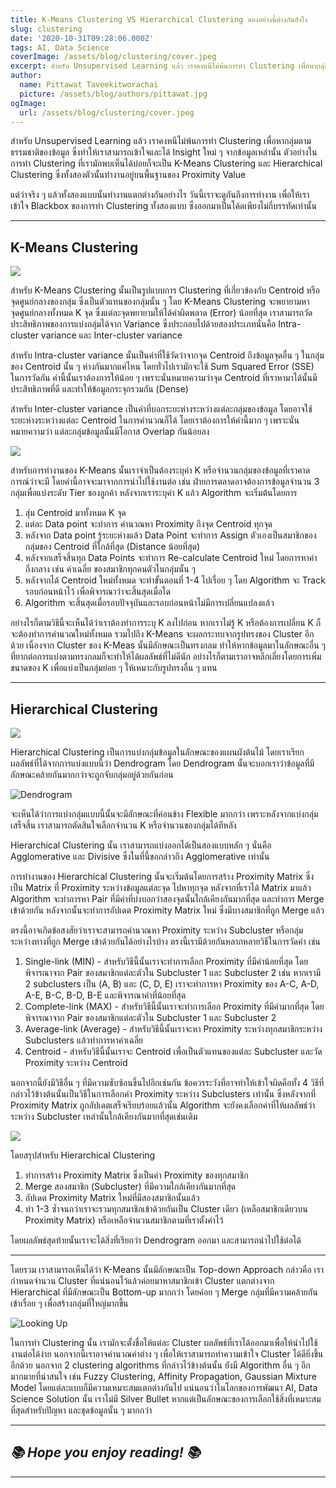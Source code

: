 ```yaml
---
title: K-Means Clustering VS Hierarchical Clustering สองอย่างนี้ต่างกันยังไง
slug: clustering
date: '2020-10-31T09:28:06.000Z'
tags: AI, Data Science
coverImage: /assets/blog/clustering/cover.jpeg
excerpt: สำหรับ Unsupervised Learning แล้ว เราคงหนีไม่พ้นการทำ Clustering เพื่อหากลุ่มตามธรรมชาติของข้อมูล ซึ่งทำให้เราสามารถเข้าใจและได้ Insight ใหม่ ๆ จากข้อมูลเหล่านั้น ตัวอย่างในการทำ Clustering ที่เรามักพบเห็นได้บ่อยก็จะเป็น K-Means Clustering และ Hierarchical Clustering แต่ว่าจริง ๆ แล้วทั้งสองแบบนั้นทำงานแตกต่างกันอย่างไร
author:
  name: Pittawat Taveekitworachai
  picture: /assets/blog/authors/pittawat.jpg
ogImage:
  url: /assets/blog/clustering/cover.jpeg
---
```


สำหรับ Unsupervised Learning แล้ว เราคงหนีไม่พ้นการทำ Clustering เพื่อหากลุ่มตามธรรมชาติของข้อมูล ซึ่งทำให้เราสามารถเข้าใจและได้ Insight ใหม่ ๆ จากข้อมูลเหล่านั้น ตัวอย่างในการทำ Clustering ที่เรามักพบเห็นได้บ่อยก็จะเป็น K-Means Clustering และ Hierarchical Clustering ซึ่งทั้งสองตัวนั้นทำงานอยู่บนพื้นฐานของ Proximity Value 

แต่ว่าจริง ๆ แล้วทั้งสองแบบนั้นทำงานแตกต่างกันอย่างไร วันนี้เราจะดูกันถึงการทำงาน เพื่อให้เราเข้าใจ Blackbox ของการทำ Clustering ทั้งสองแบบ ซึ่งออกมาเป็นโค้ดเพียงไม่กี่บรรทัดเท่านั้น 

---

## K-Means Clustering

![](https://images.unsplash.com/photo-1545558014-8692077e9b5c?ixlib=rb-1.2.1&amp;q=80&amp;fm=jpg&amp;crop=entropy&amp;cs=tinysrgb&amp;w=2000&amp;fit=max&amp;ixid=eyJhcHBfaWQiOjExNzczfQ)

สำหรับ K-Means Clustering นั้นเป็นรูปแบบการ Clustering ที่เกี่ยวข้องกับ Centroid หรือจุดศูนย์กลางของกลุ่ม ซึ่งเป็นตัวแทนของกลุ่มนั้น ๆ โดย K-Means Clustering จะพยายามหาจุดศูนย์กลางทั้งหมด K จุด ซึ่งแต่ละจุดพยายามให้ได้ค่าผิดพลาด (Error) น้อยที่สุด เราสามารถวัดประสิทธิภาพของการแบ่งกลุ่มได้จาก Variance ซึ่งประกอบไปด้วยสองประเภทนั่นคือ Intra-cluster variance และ Inter-cluster variance

สำหรับ Intra-cluster variance นั้นเป็นค่าที่ใช้วัดว่าจากจุด Centroid ถึงข้อมูลจุดอื่น ๆ ในกลุ่มของ Centroid นั้น ๆ ห่างกันมากแค่ไหน โดยทั่วไปเรามักจะใช้ Sum Squared Error (SSE) ในการวัดกัน ค่านี้นั้นเราต้องการให้น้อย ๆ เพราะนั่นหมายความว่าจุด Centroid ที่เราหามาได้นั้นมีประสิทธิภาพที่ดี และทำให้ข้อมูลกระจุกรวมกัน (Dense)

สำหรับ Inter-cluster variance เป็นค่าที่บอกระยะห่างระหว่างแต่ละกลุ่มของข้อมูล โดยอาจใช้ระยะห่างระหว่างแต่ละ Centroid ในการคำนวณก็ได้ โดยเราต้องการให้ค่านี้มาก ๆ เพราะนั่นหมายความว่า แต่ละกลุ่มข้อมูลนั้นมีโอกาส Overlap กันน้อยลง

![](https://upload.wikimedia.org/wikipedia/commons/e/ea/K-means_convergence.gif)

สำหรับการทำงานของ K-Means นั้นเราจำเป็นต้องระบุค่า K หรือจำนวนกลุ่มของข้อมูลที่เราคาดการณ์ว่าจะมี โดยค่านี้อาจจะมาจากการนำไปใช้งานต่อ เช่น ฝ่ายการตลาดอาจต้องการข้อมูลจำนวน 3 กลุ่มเพื่อแบ่งระดับ Tier ของลูกค้า หลังจากเราระบุค่า K แล้ว Algorithm จะเริ่มต้นโดยการ

1. สุ่ม Centroid มาทั้งหมด K จุด
2. แต่ละ Data point จะทำการ คำนวณหา Proximity ถึงจุด Centroid ทุกจุด
3. หลังจาก Data point รู้ระยะห่างแล้ว Data Point จะทำการ Assign ตัวเองเป็นสมาชิกของกลุ่มของ Centroid ที่ใกล้ที่สุด (Distance น้อยที่สุด)
4. หลังจากเสร็จสิ้นทุก Data Points จะทำการ Re-calculate Centroid ใหม่ โดยการหาค่ากึ่งกลาง เช่น ค่าเฉลี่ย ของสมาชิกทุกคนตัวในกลุ่มนั้น ๆ
5. หลังจากได้ Centroid ใหม่ทั้งหมด จะทำขั้นตอนที่ 1-4 ไปเรื่อย ๆ โดย Algorithm จะ Track รอบก่อนหน้าไว้ เพื่อพิจารณาว่าจะสิ้นสุดเมื่อใด
6. Algorithm จะสิ้นสุดเมื่อรอบปัจจุบันและรอบก่อนหน้าไม่มีการเปลี่ยนแปลงแล้ว

อย่างไรก็ตามวิธีนี้จะเห็นได้ว่าเราต้องทำการระบุ K ลงไปก่อน หากเราไม่รู้ K หรือต้องการเปลี่ยน K ก็จะต้องทำการคำนวณใหม่ทั้งหมด รวมไปถึง K-Means จะผลกระทบจากรูปทรงของ Cluster อีกด้วย เนื่องจาก Cluster ของ K-Meas นั้นมีลักษณะเป็นทรงกลม ทำให้หากข้อมูลมาในลักษณะอื่น ๆ ที่ยากต่อการแบ่งตามทรงกลมก็จะทำให้ได้ผลลัพธ์ที่ไม่ดีนัก อย่างไรก็ตามเราอาจหลีกเลี่ยงโดยการเพิ่มขนาดของ K เพื่อแบ่งเป็นกลุ่มย่อย ๆ ให้เหมาะกับรูปทรงอื่น ๆ แทน

---

## Hierarchical Clustering

![](https://images.unsplash.com/photo-1445294211564-3ca59d999abd?ixlib=rb-1.2.1&amp;q=80&amp;fm=jpg&amp;crop=entropy&amp;cs=tinysrgb&amp;w=2000&amp;fit=max&amp;ixid=eyJhcHBfaWQiOjExNzczfQ)

Hierarchical Clustering เป็นการแบ่งกลุ่มข้อมูลในลักษณะของแผนผังต้นไม้ โดยเราเรียกผลลัพธ์ที่ได้จากการแบ่งแบบนี้ว่า Dendrogram โดย Dendrogram นั้นจะบอกเราว่าข้อมูลที่มีลักษณะคล้ายกันมากกว่าจะถูกจับกลุ่มอยู่ด้วยกันก่อน

![Dendrogram](https://upload.wikimedia.org/wikipedia/commons/thumb/8/83/Global-Diversity-of-Sponges-%28Porifera%29-pone.0035105.s008.tif/lossy-page1-2048px-Global-Diversity-of-Sponges-%28Porifera%29-pone.0035105.s008.tif.jpg)

จะเห็นได้ว่าการแบ่งกลุ่มแบบนี้นั้นจะมีลักษณะที่ค่อนข้าง Flexible มากกว่า เพราะหลังจากแบ่งกลุ่มเสร็จสิ้น เราสามารถตัดสินใจเลือกจำนวน K หรือจำนวนของกลุ่มได้ทีหลัง

Hierarchical Clustering นั้น เราสามารถแบ่งออกได้เป็นสองแบบหลัก ๆ นั่นคือ Agglomerative และ Divisive ซึ่งในที่นี้ขอกล่าวถึง Agglomerative เท่านั้น

การทำงานของ Hierarchical Clustering นั้นจะเริ่มต้นโดยการสร้าง Proximity Matrix ซึ่งเป็น Matrix ที่ Proximity ระหว่างข้อมูลแต่ละจุด ไปหาทุกจุด หลังจากที่เราได้ Matrix มาแล้ว Algorithm จะทำการหา Pair ที่มีค่าที่บ่งบอกว่าสองจุดนั้นใกล้เคียงกันมากที่สุด และทำการ Merge เข้าด้วยกัน หลังจากนั้นจะทำการอัปเดต Proximity Matrix ใหม่ ซึ่งมีบางสมาชิกที่ถูก Merge แล้ว

ตรงนี้อาจเกิดข้อสงสัยว่าเราจะสามารถคำนวณหา Proximity ระหว่าง Subcluster หรือกลุ่มระหว่างทางที่ถูก Merge เข้าด้วยกันได้อย่างไรบ้าง ตรงนี้เรามีด้วยกันหลากหลายวิธีในการวัดค่า เช่น

1. Single-link (MIN) - สำหรับวิธีนี้นั้นเราจะทำการเลือก Proximity ที่มีค่าน้อยที่สุด โดยพิจารณาจาก Pair ของสมาชิกแต่ละตัวใน Subcluster 1 และ Subcluster 2 เช่น หากเรามี 2 subclusters เป็น (A, B) และ (C, D, E) เราจะทำการหา Proximity ของ A-C, A-D, A-E, B-C, B-D, B-E และพิจารณาค่าที่น้อยที่สุด
2. Complete-link (MAX) - สำหรับวิธีนี้นั้นเราจะทำการเลือก Proximity ที่มีค่ามากที่สุด โดยพิจารณาจาก Pair ของสมาชิกแต่ละตัวใน Subcluster 1 และ Subcluster 2
3. Average-link (Average) - สำหรับวิธีนี้นั้นเราจะหา Proximity ระหว่างทุกสมาชิกระหว่าง Subclusters แล้วทำการหาค่าเฉลี่ย
4. Centroid - สำหรับวิธีนี้นั้นเราจะ Centroid เพื่อเป็นตัวแทนของแต่ละ Subcluster และวัด Proximity ระหว่าง Centroid

นอกจากนี้ยังมีวิธีอื่น ๆ ที่มีความซับซ้อนขึ้นไปอีกเช่นกัน ข้อควรระวังที่อาจทำให้เข้าใจผิดคือทั้ง 4 วิธีที่กล่าวไว้ข้างต้นนั้นเป็นวิธีในการเลือกค่า Proximity ระหว่าง Subclusters เท่านั้น ซึ่งหลังจากที่ Proximity Matrix ถูกอัปเดตเสร็จเรียบร้อยแล้วนั้น Algorithm จะยังคงเลือกค่าที่ให้ผลลัพธ์ว่าระหว่าง Subcluster เหล่านั้นใกล้เคียงกันมากที่สุดเช่นเดิม

![](https://upload.wikimedia.org/wikipedia/commons/thumb/a/ad/Hierarchical_clustering_simple_diagram.svg/2560px-Hierarchical_clustering_simple_diagram.svg.png)

โดยสรุปสำหรับ Hierarchical Clustering

1. ทำการสร้าง Proximity Matrix ซึ่งเป็นค่า Proximity ของทุกสมาชิก
2. Merge สองสมาชิก (Subcluster) ที่มีความใกล้เคียงกันมากที่สุด
3. อัปเดต Proximity Matrix ใหม่ที่มีสองสมาชิกนั้นแล้ว
4. ทำ 1-3 ซ้ำจนกว่าเราจะรวมทุกสมาชิกเข้าด้วยกันเป็น Cluster เดียว (เหลือสมาชิกเดียวบน Proximity Matrix) หรือเหลือจำนวนสมาชิกตามที่เราตั้งค่าไว้

โดยผลลัพธ์สุดท้ายนั้นเราจะได้สิ่งที่เรียกว่า Dendrogram ออกมา และสามารถนำไปใช้ต่อได้

---

โดยรวม เราสามารถเห็นได้ว่า K-Means นั้นมีลักษณะเป็น Top-down Approach กล่าวคือ เรากำหนดจำนวน Cluster ที่แน่นอนไว้แล้วค่อยมาหาสมาชิกเข้า Cluster แตกต่างจาก Hierarchical ที่มีลักษณะเป็น Bottom-up มากกว่า โดยค่อย ๆ Merge กลุ่มที่มีความคล้ายกันเข้าเรื่อย ๆ เพื่อสร้างกลุ่มที่ใหญ่มากขึ้น

![Looking Up](https://images.unsplash.com/photo-1523287562758-66c7fc58967f?ixlib=rb-1.2.1&amp;q=80&amp;fm=jpg&amp;crop=entropy&amp;cs=tinysrgb&amp;w=2000&amp;fit=max&amp;ixid=eyJhcHBfaWQiOjExNzczfQ)

ในการทำ Clustering นั้น เรามักจะตั้งชื่อให้แต่ละ Cluster ผลลัพธ์ที่เราได้ออกมาเพื่อให้นำไปใช้งานต่อได้ง่าย นอกจากนี้เราอาจคำนวณค่าต่าง ๆ เพื่อให้เราสามารถทำความเข้าใจ Cluster ได้ดียิ่งขึ้นอีกด้วย นอกจาก 2 clustering algorithms ที่กล่าวไว้ข้างต้นนั้น ยังมี Algorithm อื่น ๆ อีกมากมายที่น่าสนใจ เช่น Fuzzy Clustering, Affinity Propagation, Gaussian Mixture Model โดยแต่ละแบบก็มีความเหมาะสมแตกต่างกันไป แน่นอนว่าในโลกของการพัฒนา AI, Data Science Solution นั้น เราไม่มี Silver Bullet หากแต่เป็นลักษณะของการเลือกใช้สิ่งที่เหมาะสมที่สุดสำหรับปัญหา และชุดข้อมูลนั้น ๆ มากกว่า

---

## *📚 Hope you enjoy reading! 📚*

---
